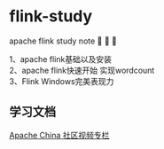 # flink-study
apache flink study note 📒 📒 📒

1、apache flink基础以及安装  
2、apache flink快速开始 实现wordcount  
3、Flink Windows完美表现力


## 学习文档
[Apache China 社区视频专栏](https://space.bilibili.com/33807709?spm_id_from=333.788.b_765f7570696e666f.2)

